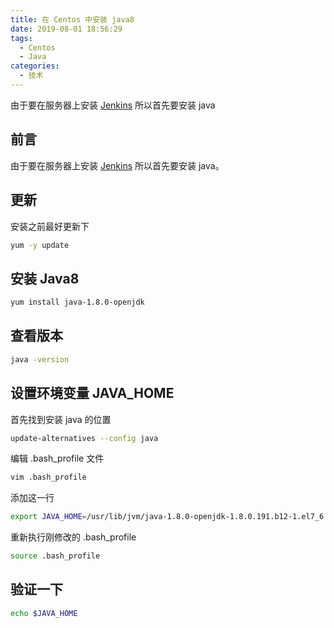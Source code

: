 ```yaml
---
title: 在 Centos 中安装 java8
date: 2019-08-01 18:56:29
tags:
  - Centos
  - Java
categories:
  - 技术
---
```


由于要在服务器上安装 [Jenkins](https://jenkins.io/zh/) 所以首先要安装 java

<!--more-->

## 前言

由于要在服务器上安装 [Jenkins](https://jenkins.io/zh/) 所以首先要安装 java。

## 更新

安装之前最好更新下

```bash
yum -y update
```

## 安装 Java8

```bash
yum install java-1.8.0-openjdk
```

## 查看版本

```bash
java -version
```

## 设置环境变量 JAVA_HOME

首先找到安装 java 的位置

```bash
update-alternatives --config java
```

编辑 .bash_profile 文件

```bash
vim .bash_profile
```

添加这一行

```bash
export JAVA_HOME=/usr/lib/jvm/java-1.8.0-openjdk-1.8.0.191.b12-1.el7_6.x86_64/jre/bin/java
```

重新执行刚修改的 .bash_profile

```bash
source .bash_profile
```

## 验证一下

```bash
echo $JAVA_HOME
```
